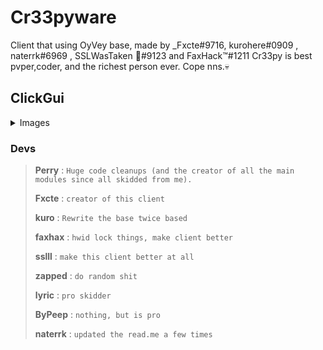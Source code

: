 # Cr33pyware

Client that using OyVey base, made by _Fxcte#9716, kurohere#0909 , naterrk#6969 , SSLWasTaken 🐴#9123 and FaxHack™#1211
Cr33py is best pvper,coder, and the richest person ever. Cope nns.💀

## ClickGui

<details>
 <summary>Images</summary>

![](https://cdn.discordapp.com/attachments/876463640415469568/883904657267781662/unknown.png)
![](https://cdn.discordapp.com/attachments/876463640415469568/883906555651711006/unknown.png)
![](https://cdn.discordapp.com/attachments/876463640415469568/883907019982135296/unknown.png)
![](https://cdn.discordapp.com/attachments/876463640415469568/883908901836308480/Capture.PNG)
</details>

### Devs



> **Perry** : `Huge code cleanups (and the creator of all the main modules since all skidded from me).`
>
> **Fxcte** : `creator of this client`
>
> **kuro** : `Rewrite the base twice based`
>
> **faxhax** : `hwid lock things, make client better`
>
> **sslll** : `make this client better at all`
>
>**zapped** : `do random shit`
>
> **lyric** : `pro skidder`
> 
> **ByPeep** : `nothing, but is pro`
>
> **naterrk** : `updated the read.me a few times `
>
